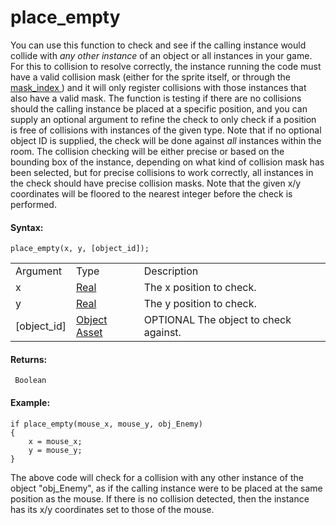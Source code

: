 # place_empty

You can use this function to check and see if the calling instance would
collide with *any other instance* of an object or all instances in your
game. For this to collision to resolve correctly, the instance running
the code must have a valid collision mask (either for the sprite itself,
or through the [ mask_index
](../../Asset_Management/Sprites/Sprite_Instance_Variables/mask_index)
) and it will only register collisions with those instances that also
have a valid mask. The function is testing if there are no collisions
should the calling instance be placed at a specific position, and you
can supply an optional argument to refine the check to only check if a
position is free of collisions with instances of the given type. Note
that if no optional object ID is supplied, the check will be done
against *all* instances within the room. The collision checking will be
either precise or based on the bounding box of the instance, depending
on what kind of collision mask has been selected, but for precise
collisions to work correctly, all instances in the check should have
precise collision masks. Note that the given x/y coordinates will be
floored to the nearest integer before the check is performed.

#### Syntax:

``` gml
place_empty(x, y, [object_id]);
```

|               |                                                                         |                                         |
|---------------|-------------------------------------------------------------------------|-----------------------------------------|
| Argument      | Type                                                                    | Description                             |
| x             |  [Real](../../../../../GameMaker_Language/GML_Overview/Data_Types)  | The x position to check.                |
| y             |  [Real](../../../../../GameMaker_Language/GML_Overview/Data_Types)  | The y position to check.                |
| \[object_id\] |  [Object Asset](../../../../../The_Asset_Editors/Objects)           |  OPTIONAL The object to check against.  |

#### Returns:

``` gml
 Boolean
```

#### Example:

``` gml
if place_empty(mouse_x, mouse_y, obj_Enemy)
{
    x = mouse_x;
    y = mouse_y;
}
```

The above code will check for a collision with any other instance of the
object "obj_Enemy", as if the calling instance were to be placed at the
same position as the mouse. If there is no collision detected, then the
instance has its x/y coordinates set to those of the mouse.
